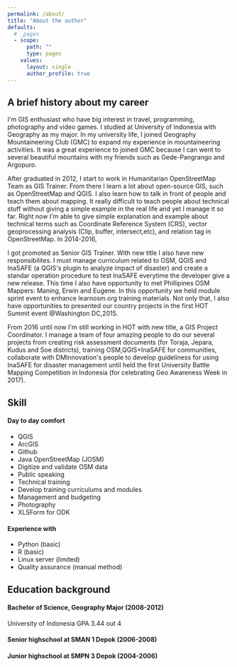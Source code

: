 ```yaml
---
permalink: /about/
title: "About the author"
defaults:
  # _pages
  - scope:
      path: ""
      type: pages
    values:
      layout: single
      author_profile: true
---
```


## A brief history about my career

I'm GIS enthusiast who have big interest in travel, programming, photography and video games. I studied at University of Indonesia with Geography as my major. In my university life, I joined Geography Mountaineering Club (GMC) to expand my experience in mountaineering activities. It was a great experience to joined GMC because I can went to several beautiful mountains with my friends such as Gede-Pangrango and Argopuro.

After graduated in 2012, I start to work in Humanitarian OpenStreetMap Team as GIS Trainer. From there I learn a lot about open-source GIS, such as OpenStreetMap and QGIS. I also learn how to talk in front of people and teach them about mapping. It really difficult to teach people about technical stuff without giving a simple example in the real life and yet I manage it so far. Right now I'm able to give simple explanation and example about technical terms such as Coordinate Reference System (CRS), vector geoprocessing analysis (Clip, buffer, intersect,etc), and relation tag in OpenStreetMap. In 2014-2016, 

I got promoted as Senior GIS Trainer. With new title I also have new responsibilites. I must manage curriculum related to OSM, QGIS and InaSAFE (a QGIS's plugin to analyze impact of disaster) and create a standar operation procedure to test InaSAFE everytime the developer give a new release. This time I also have opportunity to met Phillipines OSM Mappers: Maning, Erwin and Eugene. In this opportunity we held module sprint event to enhance learnosm.org training materials. Not only that, I also have opportunities to presented our country projects in the first HOT Summit event @Washington DC,2015.

From 2016 until now I'm still working in HOT with new title, a GIS Project Coordinator. I manage a team of four amazing people to do our several projects from creating risk assessment documents (for Toraja, Jepara, Kudus and Soe districts), training OSM,QGIS+InaSAFE for communities, collaborate with DMInnovation's people to develop guideliness for using InaSAFE for disaster management until held the first University Battle Mapping Competition in Indonesia (for celebrating Geo Awareness Week in 2017).

## Skill

#### Day to day comfort
* QGIS
* ArcGIS
* Github
* Java OpenStreetMap (JOSM)
* Digitize and validate OSM data
* Public speaking
* Technical training
* Develop training curriculums and modules
* Management and budgeting
* Photography
* XLSForm for ODK

#### Experience with
* Python (basic)
* R (basic)
* Linux server (limited)
* Quality assurance (manual method)

## Education background

#### Bachelor of Science, Geography Major (2008-2012)
University of Indonesia
GPA 3.44 out 4

#### Senior highschool at SMAN 1 Depok (2006-2008)

#### Junior highschool at SMPN 3 Depok (2004-2006)

